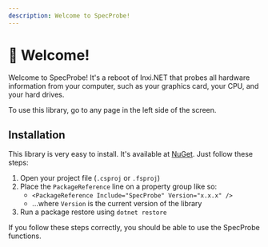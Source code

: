 ```yaml
---
description: Welcome to SpecProbe!
---
```


# 👋 Welcome!

Welcome to SpecProbe! It's a reboot of Inxi.NET that probes all hardware information from your computer, such as your graphics card, your CPU, and your hard drives.

To use this library, go to any page in the left side of the screen.

## Installation

This library is very easy to install. It's available at [NuGet](https://www.nuget.org/packages/SpecProbe/). Just follow these steps:

1. Open your project file (`.csproj` or `.fsproj`)
2. Place the `PackageReference` line on a property group like so:
   * `<PackageReference Include="SpecProbe" Version="x.x.x" />`
   * ...where `Version` is the current version of the library
3. Run a package restore using `dotnet restore`

If you follow these steps correctly, you should be able to use the SpecProbe functions.
